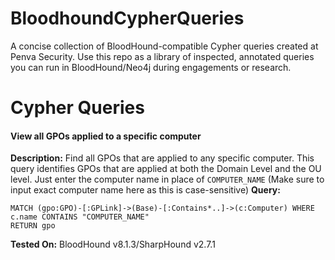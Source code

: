 # BloodhoundCypherQueries
A concise collection of BloodHound-compatible Cypher queries created at Penva Security. Use this repo as a library of inspected, annotated queries you can run in BloodHound/Neo4j during engagements or research.

# Cypher Queries

#### **View all GPOs applied to a specific computer**
**Description:** Find all GPOs that are applied to any specific computer. This query identifies GPOs that are applied at both the Domain Level and the OU level. Just enter the computer name in place of `COMPUTER_NAME` (Make sure to input exact computer name here as this is case-sensitive)
**Query:**
```
MATCH (gpo:GPO)-[:GPLink]->(Base)-[:Contains*..]->(c:Computer) WHERE c.name CONTAINS "COMPUTER_NAME"
RETURN gpo
```
**Tested On:** BloodHound v8.1.3/SharpHound v2.7.1
